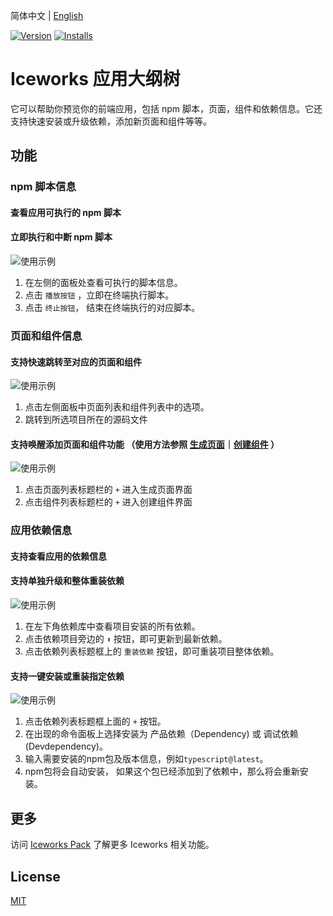 简体中文 | [English](./README.en.md)

[![Version](https://vsmarketplacebadge.apphb.com/version/iceworks-team.iceworks-app.svg)](https://marketplace.visualstudio.com/items?itemName=iceworks-team.iceworks-app)
[![Installs](https://vsmarketplacebadge.apphb.com/installs-short/iceworks-team.iceworks-app.svg)](https://marketplace.visualstudio.com/items?itemName=iceworks-team.iceworks-app)

# Iceworks 应用大纲树

它可以帮助你预览你的前端应用，包括 npm 脚本，页面，组件和依赖信息。它还支持快速安装或升级依赖，添加新页面和组件等等。

## 功能

### npm 脚本信息

#### 查看应用可执行的 npm 脚本

#### 立即执行和中断 npm 脚本

![使用示例](https://user-images.githubusercontent.com/56879942/87393980-9f59d700-c5e1-11ea-9e07-0244926f54cc.gif)

1. 在左侧的面板处查看可执行的脚本信息。
2. 点击 `播放按钮` ，立即在终端执行脚本。
3. 点击 `终止按钮`， 结束在终端执行的对应脚本。

###  页面和组件信息

#### 支持快速跳转至对应的页面和组件

![使用示例](https://user-images.githubusercontent.com/56879942/87393958-9963f600-c5e1-11ea-9c96-94fc10492577.gif)

1. 点击左侧面板中页面列表和组件列表中的选项。
2. 跳转到所选项目所在的源码文件

#### 支持唤醒添加页面和组件功能 （使用方法参照 [生成页面](https://marketplace.visualstudio.com/items?itemName=iceworks-team.iceworks-page-builder)｜[创建组件](https://marketplace.visualstudio.com/items?itemName=iceworks-team.iceworks-component-builder) ）

![使用示例](https://user-images.githubusercontent.com/56879942/87393953-949f4200-c5e1-11ea-896a-fd2d592050e0.gif)

1. 点击页面列表标题栏的 `+` 进入生成页面界面
2. 点击组件列表标题栏的 `+` 进入创建组件界面

### 应用依赖信息

#### 支持查看应用的依赖信息

#### 支持单独升级和整体重装依赖

![使用示例](https://user-images.githubusercontent.com/56879942/87393973-9cf77d00-c5e1-11ea-8baa-96c8c41229cf.gif)

1. 在左下角依赖库中查看项目安装的所有依赖。
2. 点击依赖项目旁边的 `⬆️` 按钮，即可更新到最新依赖。
3. 点击依赖列表标题框上的 `重装依赖` 按钮，即可重装项目整体依赖。

#### 支持一键安装或重装指定依赖

![使用示例](https://user-images.githubusercontent.com/56879942/87393970-9bc65000-c5e1-11ea-9724-3bd47c4b21ed.gif)

1.  点击依赖列表标题框上面的 `+` 按钮。
2. 在出现的命令面板上选择安装为 产品依赖（Dependency) 或 调试依赖(Devdependency)。
3. 输入需要安装的npm包及版本信息，例如`typescript@latest`。
4. npm包将会自动安装， 如果这个包已经添加到了依赖中，那么将会重新安装。

## 更多

访问 [Iceworks Pack](https://marketplace.visualstudio.com/items?itemName=iceworks-team.iceworks) 了解更多 Iceworks 相关功能。

## License

[MIT](https://github.com/ice-lab/iceworks/blob/master/LICENSE)
